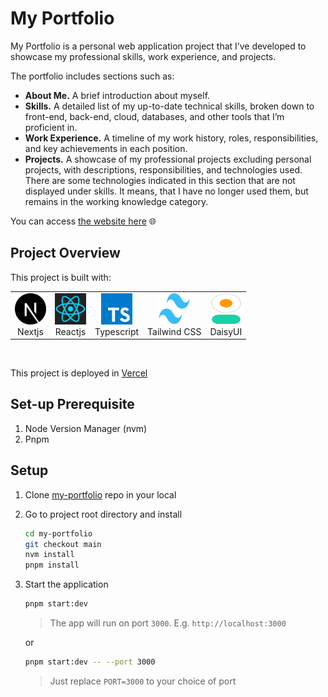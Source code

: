# My Portfolio

My Portfolio is a personal web application project that I’ve developed to showcase my professional skills, work experience, and projects.

The portfolio includes sections such as:

- **About Me.** A brief introduction about myself.
- **Skills.** A detailed list of my up-to-date technical skills, broken down to front-end, back-end, cloud, databases, and other tools that I’m proficient in.
- **Work Experience.** A timeline of my work history, roles, responsibilities, and key achievements in each position.
- **Projects.** A showcase of my professional projects excluding personal projects, with descriptions, responsibilities, and technologies used. There are some technologies indicated in this section that are not displayed under skills. It means, that I have no longer used them, but remains in the working knowledge category.

You can access [the website here](https://rayandus.vercel.app) 🌐

## Project Overview

This project is built with:

<table cellpadding="0" cellspacing="0">
  <tr style="padding: 0">
    <td valign="top" align="center" style="border: 0px !important;">
        <img src="./public/nextjs.svg" width="50" height="50">
        <br />
        Nextjs
    </td>
    <td valign="top" align="center">
        <img src="./public/reactjs.svg" width="50" height="50">
        <br />
        Reactjs
    </td>
    <td valign="top" align="center">
        <img src="./public/typescript.svg" width="50" height="50">
        <br />
        Typescript
    </td>
    <td valign="top" align="center">
        <img src="./public/tailwind.svg" width="50" height="50">
        <br />
        Tailwind CSS
    </td>
    <td valign="top" align="center">
        <img src="./public/daisy-ui.svg" width="50" height="50">
        <br />
        DaisyUI
    </td>
  </tr>
</table>
<br />

This project is deployed in [Vercel](https://vercel.com/)

## Set-up Prerequisite

1. Node Version Manager (nvm)
1. Pnpm

## Setup

1. Clone [my-portfolio](https://github.com/rayandus/bid-portal-demo) repo in your local

1. Go to project root directory and install

   ```bash
   cd my-portfolio
   git checkout main
   nvm install
   pnpm install
   ```

1. Start the application

   ```bash
   pnpm start:dev
   ```

   > The app will run on port `3000`. E.g. `http://localhost:3000`

   or

   ```bash
   pnpm start:dev -- --port 3000
   ```

   > Just replace `PORT=3000` to your choice of port
